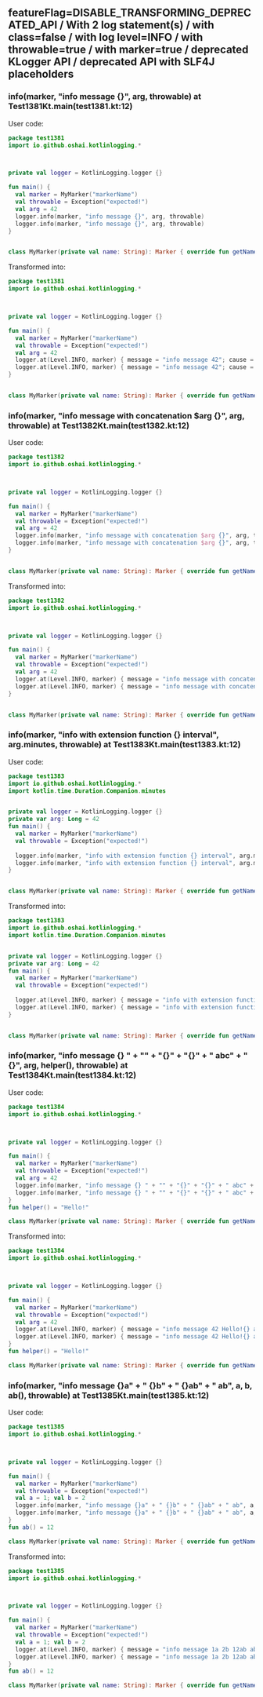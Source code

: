 ## featureFlag=DISABLE_TRANSFORMING_DEPRECATED_API / With 2 log statement(s) / with class=false / with log level=INFO / with throwable=true / with marker=true / deprecated KLogger API / deprecated API with SLF4J placeholders



###  info(marker, "info message {}", arg, throwable) at Test1381Kt.main(test1381.kt:12)

User code:
```kotlin
package test1381
import io.github.oshai.kotlinlogging.*



private val logger = KotlinLogging.logger {}

fun main() {
  val marker = MyMarker("markerName")
  val throwable = Exception("expected!")
  val arg = 42
  logger.info(marker, "info message {}", arg, throwable)
  logger.info(marker, "info message {}", arg, throwable)
}


class MyMarker(private val name: String): Marker { override fun getName() = name }

```
  
Transformed into:
```kotlin
package test1381
import io.github.oshai.kotlinlogging.*



private val logger = KotlinLogging.logger {}

fun main() {
  val marker = MyMarker("markerName")
  val throwable = Exception("expected!")
  val arg = 42
  logger.at(Level.INFO, marker) { message = "info message 42"; cause = throwable; internalCompilerData = KLoggingEventBuilder.InternalCompilerData(messageTemplate = "info message {}")
  logger.at(Level.INFO, marker) { message = "info message 42"; cause = throwable; internalCompilerData = KLoggingEventBuilder.InternalCompilerData(messageTemplate = "info message {}")
}


class MyMarker(private val name: String): Marker { override fun getName() = name }

```

###  info(marker, "info message with concatenation $arg {}", arg, throwable) at Test1382Kt.main(test1382.kt:12)

User code:
```kotlin
package test1382
import io.github.oshai.kotlinlogging.*



private val logger = KotlinLogging.logger {}

fun main() {
  val marker = MyMarker("markerName")
  val throwable = Exception("expected!")
  val arg = 42
  logger.info(marker, "info message with concatenation $arg {}", arg, throwable)
  logger.info(marker, "info message with concatenation $arg {}", arg, throwable)
}


class MyMarker(private val name: String): Marker { override fun getName() = name }

```
  
Transformed into:
```kotlin
package test1382
import io.github.oshai.kotlinlogging.*



private val logger = KotlinLogging.logger {}

fun main() {
  val marker = MyMarker("markerName")
  val throwable = Exception("expected!")
  val arg = 42
  logger.at(Level.INFO, marker) { message = "info message with concatenation 42 42"; cause = throwable; internalCompilerData = KLoggingEventBuilder.InternalCompilerData(messageTemplate = "info message with concatenation 42 {}")
  logger.at(Level.INFO, marker) { message = "info message with concatenation 42 42"; cause = throwable; internalCompilerData = KLoggingEventBuilder.InternalCompilerData(messageTemplate = "info message with concatenation 42 {}")
}


class MyMarker(private val name: String): Marker { override fun getName() = name }

```

###  info(marker, "info with extension function {} interval", arg.minutes, throwable) at Test1383Kt.main(test1383.kt:12)

User code:
```kotlin
package test1383
import io.github.oshai.kotlinlogging.*
import kotlin.time.Duration.Companion.minutes


private val logger = KotlinLogging.logger {}
private var arg: Long = 42
fun main() {
  val marker = MyMarker("markerName")
  val throwable = Exception("expected!")
  
  logger.info(marker, "info with extension function {} interval", arg.minutes, throwable)
  logger.info(marker, "info with extension function {} interval", arg.minutes, throwable)
}


class MyMarker(private val name: String): Marker { override fun getName() = name }

```
  
Transformed into:
```kotlin
package test1383
import io.github.oshai.kotlinlogging.*
import kotlin.time.Duration.Companion.minutes


private val logger = KotlinLogging.logger {}
private var arg: Long = 42
fun main() {
  val marker = MyMarker("markerName")
  val throwable = Exception("expected!")
  
  logger.at(Level.INFO, marker) { message = "info with extension function 42m interval"; cause = throwable; internalCompilerData = KLoggingEventBuilder.InternalCompilerData(messageTemplate = "info with extension function {} interval")
  logger.at(Level.INFO, marker) { message = "info with extension function 42m interval"; cause = throwable; internalCompilerData = KLoggingEventBuilder.InternalCompilerData(messageTemplate = "info with extension function {} interval")
}


class MyMarker(private val name: String): Marker { override fun getName() = name }

```

###  info(marker, "info message {} " + "" + "{}" + "{}" + " abc" + " {}", arg, helper(), throwable) at Test1384Kt.main(test1384.kt:12)

User code:
```kotlin
package test1384
import io.github.oshai.kotlinlogging.*



private val logger = KotlinLogging.logger {}

fun main() {
  val marker = MyMarker("markerName")
  val throwable = Exception("expected!")
  val arg = 42
  logger.info(marker, "info message {} " + "" + "{}" + "{}" + " abc" + " {}", arg, helper(), throwable)
  logger.info(marker, "info message {} " + "" + "{}" + "{}" + " abc" + " {}", arg, helper(), throwable)
}
fun helper() = "Hello!"

class MyMarker(private val name: String): Marker { override fun getName() = name }

```
  
Transformed into:
```kotlin
package test1384
import io.github.oshai.kotlinlogging.*



private val logger = KotlinLogging.logger {}

fun main() {
  val marker = MyMarker("markerName")
  val throwable = Exception("expected!")
  val arg = 42
  logger.at(Level.INFO, marker) { message = "info message 42 Hello!{} abc {}"; cause = throwable; internalCompilerData = KLoggingEventBuilder.InternalCompilerData(messageTemplate = "info message {} {}{} abc {}")
  logger.at(Level.INFO, marker) { message = "info message 42 Hello!{} abc {}"; cause = throwable; internalCompilerData = KLoggingEventBuilder.InternalCompilerData(messageTemplate = "info message {} {}{} abc {}")
}
fun helper() = "Hello!"

class MyMarker(private val name: String): Marker { override fun getName() = name }

```

###  info(marker, "info message {}a" + " {}b" + " {}ab" + " ab", a, b, ab(), throwable) at Test1385Kt.main(test1385.kt:12)

User code:
```kotlin
package test1385
import io.github.oshai.kotlinlogging.*



private val logger = KotlinLogging.logger {}

fun main() {
  val marker = MyMarker("markerName")
  val throwable = Exception("expected!")
  val a = 1; val b = 2
  logger.info(marker, "info message {}a" + " {}b" + " {}ab" + " ab", a, b, ab(), throwable)
  logger.info(marker, "info message {}a" + " {}b" + " {}ab" + " ab", a, b, ab(), throwable)
}
fun ab() = 12

class MyMarker(private val name: String): Marker { override fun getName() = name }

```
  
Transformed into:
```kotlin
package test1385
import io.github.oshai.kotlinlogging.*



private val logger = KotlinLogging.logger {}

fun main() {
  val marker = MyMarker("markerName")
  val throwable = Exception("expected!")
  val a = 1; val b = 2
  logger.at(Level.INFO, marker) { message = "info message 1a 2b 12ab ab"; cause = throwable; internalCompilerData = KLoggingEventBuilder.InternalCompilerData(messageTemplate = "info message {}a {}b {}ab ab")
  logger.at(Level.INFO, marker) { message = "info message 1a 2b 12ab ab"; cause = throwable; internalCompilerData = KLoggingEventBuilder.InternalCompilerData(messageTemplate = "info message {}a {}b {}ab ab")
}
fun ab() = 12

class MyMarker(private val name: String): Marker { override fun getName() = name }

```
